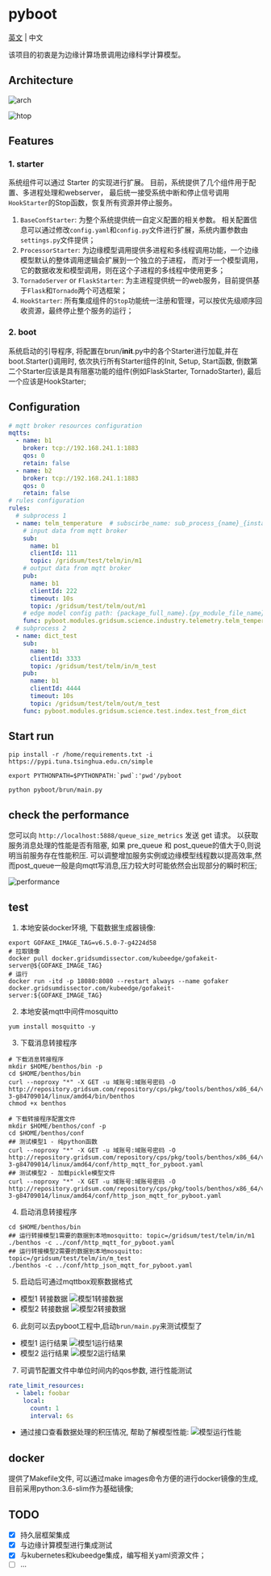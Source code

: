 # pyboot

[英文](README.md) | 中文

该项目的初衷是为边缘计算场景调用边缘科学计算模型。

## Architecture

![arch](images/edge-model-arch.png)

![htop](images/pyboot-tensorflow.png)

## Features
### 1. starter
系统组件可以通过 Starter 的实现进行扩展。
目前，系统提供了几个组件用于配置、多进程处理和webserver，
最后统一接受系统中断和停止信号调用`HookStarter`的Stop函数，恢复所有资源并停止服务。

1. `BaseConfStarter`:
   为整个系统提供统一自定义配置的相关参数。 
   相关配置信息可以通过修改`config.yaml`和`config.py`文件进行扩展，系统内置参数由`settings.py`文件提供；
2. `ProcessorStarter`:
   为边缘模型调用提供多进程和多线程调用功能，一个边缘模型默认的整体调用逻辑会扩展到一个独立的子进程，
   而对于一个模型调用，它的数据收发和模型调用，则在这个子进程的多线程中使用更多；
3. `TornadoServer` or `FlaskStarter`:
   为主进程提供统一的web服务，目前提供基于`Flask`和`Tornado`两个可选框架；
4. `HookStarter`:
   所有集成组件的`Stop`功能统一注册和管理，可以按优先级顺序回收资源，最终停止整个服务的运行；
### 2. boot
系统启动的引导程序, 将配置在brun/__init__.py中的各个Starter进行加载,并在boot.Starter()调用时,
依次执行所有Starter组件的Init, Setup, Start函数, 倒数第二个Starter应该是具有阻塞功能的组件(例如FlaskStarter, TornadoStarter), 
最后一个应该是HookStarter;

## Configuration
```yaml
# mqtt broker resources configuration
mqtts:
  - name: b1
    broker: tcp://192.168.241.1:1883
    qos: 0
    retain: false
  - name: b2
    broker: tcp://192.168.241.1:1883
    qos: 0
    retain: false
# rules configuration
rules:
  # subprocess 1
  - name: telm_temperature  # subscirbe_name: sub_process_{name}_{instance}
    # input data from mqtt broker
    sub:
      name: b1
      clientId: 111
      topic: /gridsum/test/telm/in/m1
    # output data from mqtt broker
    pub:
      name: b1
      clientId: 222
      timeout: 10s
      topic: /gridsum/test/telm/out/m1
    # edge model config path: {package_full_name}.{py_module_file_name}.{func_name}
    func: pyboot.modules.gridsum.science.industry.telemetry.telm_temperature
  # subprocess 2
  - name: dict_test
    sub:
      name: b1
      clientId: 3333
      topic: /gridsum/test/telm/in/m_test
    pub:
      name: b1
      clientId: 4444
      timeout: 10s
      topic: /gridsum/test/telm/out/m_test
    func: pyboot.modules.gridsum.science.test.index.test_from_dict
```

## Start run
```shell
pip install -r /home/requirements.txt -i https://pypi.tuna.tsinghua.edu.cn/simple

export PYTHONPATH=$PYTHONPATH:`pwd`:'pwd'/pyboot

python pyboot/brun/main.py
```

## check the performance
您可以向 `http://localhost:5888/queue_size_metrics` 发送 get 请求。
以获取服务消息处理的性能是否有阻塞, 如果 pre_queue 和 post_queue的值大于0,则说明当前服务存在性能积压.
可以调整增加服务实例或边缘模型线程数以提高效率,然而post_queue一般是向mqtt写消息,压力较大时可能依然会出现部分的瞬时积压;

![performance](images/performance-check-block.png)

## test
1. 本地安装docker环境, 下载数据生成器镜像:
```shell
export GOFAKE_IMAGE_TAG=v6.5.0-7-g4224d58
# 拉取镜像
docker pull docker.gridsumdissector.com/kubeedge/gofakeit-server@${GOFAKE_IMAGE_TAG}
# 运行
docker run -itd -p 18080:8080 --restart always --name gofaker docker.gridsumdissector.com/kubeedge/gofakeit-server:${GOFAKE_IMAGE_TAG}

```

2. 本地安装mqtt中间件mosquitto
```shell
yum install mosquitto -y
```

3. 下载消息转接程序
```shell
# 下载消息转接程序
mkdir $HOME/benthos/bin -p
cd $HOME/benthos/bin
curl --noproxy "*" -X GET -u 域账号:域账号密码 -O http://repository.gridsum.com/repository/cps/pkg/tools/benthos/x86_64/v3.49.0-3-g84709014/linux/amd64/bin/benthos
chmod +x benthos

# 下载转接程序配置文件
mkdir $HOME/benthos/conf -p
cd $HOME/benthos/conf
## 测试模型1 - 纯python函数
curl --noproxy "*" -X GET -u 域账号:域账号密码 -O http://repository.gridsum.com/repository/cps/pkg/tools/benthos/x86_64/v3.49.0-3-g84709014/linux/amd64/conf/http_mqtt_for_pyboot.yaml
## 测试模型2 - 加载pickle模型文件
curl --noproxy "*" -X GET -u 域账号:域账号密码 -O http://repository.gridsum.com/repository/cps/pkg/tools/benthos/x86_64/v3.49.0-3-g84709014/linux/amd64/conf/http_json_mqtt_for_pyboot.yaml

```
4. 启动消息转接程序
```shell
cd $HOME/benthos/bin
## 运行转接模型1需要的数据到本地mosquitto: topic=/gridsum/test/telm/in/m1
./benthos -c ../conf/http_mqtt_for_pyboot.yaml
## 运行转接模型2需要的数据到本地mosquitto: topic=/gridsum/test/telm/in/m_test
./benthos -c ../conf/http_json_mqtt_for_pyboot.yaml
```
5. 启动后可通过mqttbox观察数据格式
- 模型1 转接数据
![模型1转接数据](images/1.http_mqtt_for_pyboot.png)
- 模型2 转接数据
![模型2转接数据](images/2.http_json_mqtt_for_pyboot.png)

6. 此刻可以去pyboot工程中,启动`brun/main.py`来测试模型了
- 模型1 运行结果
![模型1运行结果](images/out/m1_out.png)
- 模型2 运行结果
![模型2运行结果](images/out/m2_out.png)

7. 可调节配置文件中单位时间内的qos参数, 进行性能测试
```yaml
rate_limit_resources:
  - label: foobar
    local:
      count: 1
      interval: 6s
```
- 通过接口查看数据处理的积压情况, 帮助了解模型性能:
![模型运行性能](images/out/queue_size_metrics.png)


## docker
提供了Makefile文件, 可以通过make images命令方便的进行docker镜像的生成,目前采用python:3.6-slim作为基础镜像;

## TODO
- [x] 持久层框架集成
- [x] 与边缘计算模型进行集成测试
- [x] 与kubernetes和kubeedge集成，编写相关yaml资源文件；
- [ ] ...